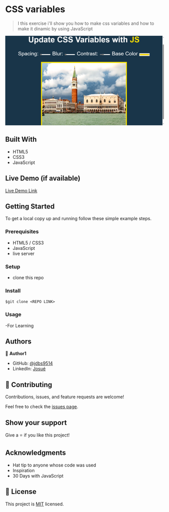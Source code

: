 
# CSS variables

> I this exercise i'll show you how to make css variables and how to make it dinamic by using JavaScript 

![](/image/css_variables.png)

## Built With

- HTML5
- CSS3
- JavaScript

## Live Demo (if available)

[Live Demo Link](https://livedemo.com)


## Getting Started


To get a local copy up and running follow these simple example steps.

### Prerequisites
- HTML5 / CSS3
- JavaScript
- live server
### Setup
- clone this repo
### Install
````
$git clone <REPO LINK>
````
### Usage
-For Learning

## Authors

👤 **Author1**

- GitHub: [@jdbs9514](https://github.com/jdbs9514)
- LinkedIn: [Josué](https://linkedin.com/in/macoin)


## 🤝 Contributing

Contributions, issues, and feature requests are welcome!

Feel free to check the [issues page](../../issues/).

## Show your support

Give a ⭐️ if you like this project!

## Acknowledgments

- Hat tip to anyone whose code was used
- Inspiration
- 30 Days with JavaScript

## 📝 License

This project is [MIT](./MIT.md) licensed.
